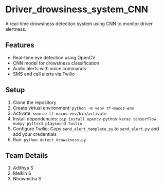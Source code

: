 # Driver_drowsiness_system_CNN

A real-time drowsiness detection system using CNN to monitor driver alertness.

## Features
- Real-time eye detection using OpenCV
- CNN model for drowsiness classification
- Audio alerts with voice commands
- SMS and call alerts via Twilio

## Setup
1. Clone the repository
2. Create virtual environment: `python -m venv tf-macos-env`
3. Activate: `source tf-macos-env/bin/activate`
4. Install dependencies: `pip install opencv-python keras tensorflow numpy pyttsx3 playsound twilio`
5. Configure Twilio: Copy `send_alert_template.py` to `send_alert.py` and add your credentials
6. Run: `python detect_drowsiness.py`

## Team Details
1. Adithya S
2. Melkin S
3. Nhowmitha S
